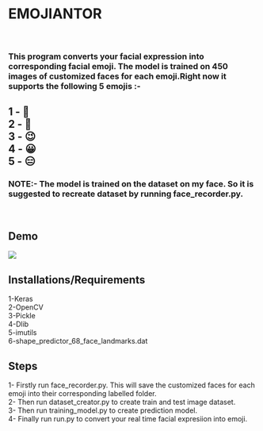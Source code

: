 # EMOJIANTOR 
</br><h3>
This program converts your facial expression into corresponding facial emoji. The model is trained on 450 images of customized faces for each emoji.Right now it supports the following 5 emojis :- <br></h3>
<h2>
1 - 🙂 <br>
2 - 🤫 <br>
3 - 😉 <br>
4 - 😀 <br>
5 - 😑 <br></h2>


<h3><b>NOTE:-</b> The model is trained on the dataset on my face. So it is suggested to recreate dataset by running face_recorder.py.<br></h3><br>
<h2>Demo</h2>
<img src="https://github.com/pranavmicro7/Emojinator/blob/master/outputs/gif.gif"><br>

<h2> Installations/Requirements</h2>

1-Keras </br>
2-OpenCV </br>
3-Pickle </br>
4-Dlib </br>
5-imutils </br> 
6-shape_predictor_68_face_landmarks.dat

<h2> Steps </h2>
1- Firstly run face_recorder.py. This will save the customized faces for each emoji into their corresponding labelled folder.<br>
2- Then run dataset_creator.py to create train and test image dataset.<br>
3- Then run training_model.py to create prediction model.<br>
4- Finally run run.py to convert your real time facial expresiion into emoji.<br>
